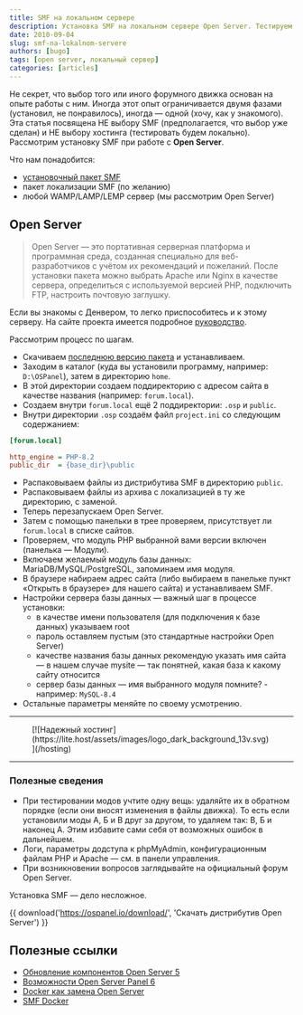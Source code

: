 ```yaml
---
title: SMF на локальном сервере
description: Установка SMF на локальном сервере Open Server. Тестируем движок SMF локально.
date: 2010-09-04
slug: smf-na-lokalnom-servere
authors: [bugo]
tags: [open server, локальный сервер]
categories: [articles]
---
```


Не секрет, что выбор того или иного форумного движка основан на опыте работы с ним. Иногда этот опыт ограничивается двумя фазами (установил, не понравилось), иногда — одной (хочу, как у знакомого). Эта статья посвящена НЕ выбору SMF (предполагается, что выбор уже сделан) и НЕ выбору хостинга (тестировать будем локально). Рассмотрим установку SMF при работе с **Open Server**.

<!-- more -->

Что нам понадобится:

* [установочный пакет SMF](/articles/smf-2-1-russian)
* пакет локализации SMF (по желанию)
* любой WAMP/LAMP/LEMP сервер (мы рассмотрим Open Server)

## Open Server

> Open Server — это портативная серверная платформа и программная среда, созданная специально для веб-разработчиков с учётом их рекомендаций и пожеланий. После установки пакета можно выбрать Apache или Nginx в качестве сервера, определиться с используемой версией PHP, подключить FTP, настроить почтовую заглушку.

Если вы знакомы с Денвером, то легко приспособитесь и к этому серверу. На сайте проекта имеется подробное [руководство](https://github.com/OSPanel/OpenServerPanel/wiki/%D0%94%D0%BE%D0%BA%D1%83%D0%BC%D0%B5%D0%BD%D1%82%D0%B0%D1%86%D0%B8%D1%8F).

Рассмотрим процесс по шагам.

* Скачиваем [последнюю версию пакета](https://ospanel.io/download/) и устанавливаем.
* Заходим в каталог (куда вы установили программу, например: `D:\OSPanel`), затем в директорию `home`.
* В этой директории создаем поддиректорию с адресом сайта в качестве названия (например: `forum.local`).
* Создаем внутри `forum.local` ещё 2 поддиректории: `.osp` и `public`.
* Внутри директории `.osp` создаём файл `project.ini` со следующим содержанием:
```ini
[forum.local]

http_engine = PHP-8.2
public_dir  = {base_dir}\public
```
* Распаковываем файлы из дистрибутива SMF в директорию `public`.
* Распаковываем файлы из архива с локализацией в ту же директорию, с заменой.
* Теперь перезапускаем Open Server.
* Затем с помощью панельки в трее проверяем, присутствует ли `forum.local` в списке сайтов.
* Проверяем, что модуль PHP выбранной вами версии включен (панелька — Модули).
* Включаем желаемый модуль базы данных: MariaDB/MySQL/PostgreSQL, запоминаем имя модуля.
* В браузере набираем адрес сайта (либо выбираем в панельке пункт «Открыть в браузере» для нашего сайта) и устанавливаем SMF.
* Настройки сервера базы данных — важный шаг в процессе установки:
    * в качестве имени пользователя (для подключения к базе данных) указываем root
    * пароль оставляем пустым (это стандартные настройки Open Server)
    * качестве названия базы данных рекомендую указать имя сайта — в нашем случае mysite — так понятней, какая база к какому сайту относится
    * сервер базы данных — имя выбранного модуля помните? - например: `MySQL-8.4`
* Остальные параметры меняйте по своему усмотрению.

---

<figure markdown>
  [![Надежный хостинг](https://lite.host/assets/images/logo_dark_background_13v.svg)](/hosting)
</figure>

---

### Полезные сведения

* При тестировании модов учтите одну вещь: удаляйте их в обратном порядке (если они вносят изменения в файлы движка). То есть если установили моды А, Б и В друг за другом, то удаляем так: В, Б и наконец А. Этим избавите сами себя от возможных ошибок в дальнейшем.
* Логи, параметры додступа к phpMyAdmin, конфигурационным файлам PHP и Apache — см. в панели управления.
* При возникновении вопросов заглядывайте на официальный форум Open Server.

Установка SMF — дело несложное.

{{ download('https://ospanel.io/download/', 'Скачать дистрибутив Open Server') }}

## Полезные ссылки

* [Обновление компонентов Open Server 5](https://php.dragomano.ru/obnovlenie-komponentov-open-server/)
* [Возможности Open Server Panel 6](https://php.dragomano.ru/vozmozhnosti-open-server-panel-6/)
* [Docker как замена Open Server](https://php.dragomano.ru/docker-kak-zamena-open-server/)
* [SMF Docker](https://github.com/dragomano/SMF-Docker)

